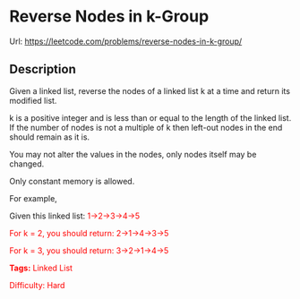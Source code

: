 # Reverse Nodes in k-Group
Url: <https://leetcode.com/problems/reverse-nodes-in-k-group/>

## Description
Given a linked list, reverse the nodes of a linked list k at a time and return its modified list.

k is a positive integer and is less than or equal to the length of the linked list. If the number of nodes is not a multiple of k then left-out nodes in the end should remain as it is.

You may not alter the values in the nodes, only nodes itself may be changed.

Only constant memory is allowed.

For example,

Given this linked list: <font color='red'>1->2->3->4->5<font/>

For k = 2, you should return: <font color='red'>2->1->4->3->5<font/>

For k = 3, you should return: <font color='red'>3->2->1->4->5<font/>

**Tags:** Linked List

Difficulty: Hard